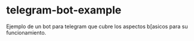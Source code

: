 # telegram-bot-example
Ejemplo de un bot para telegram que cubre los aspectos b[asicos para su funcionamiento.
